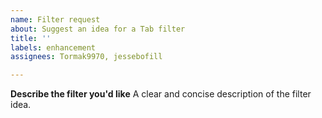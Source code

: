 ```yaml
---
name: Filter request
about: Suggest an idea for a Tab filter
title: ''
labels: enhancement
assignees: Tormak9970, jessebofill

---
```


**Describe the filter you'd like**
A clear and concise description of the filter idea.
